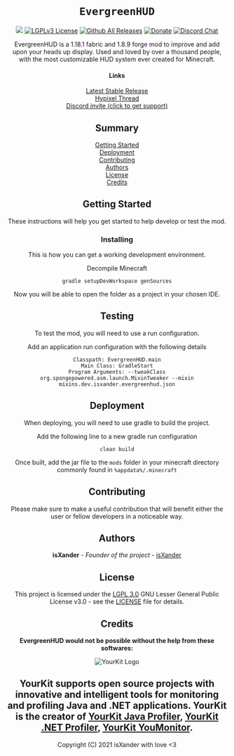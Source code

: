  <!--suppress HtmlDeprecatedAttribute -->
<div align="center">

# `EvergreenHUD`

[![](https://jitpack.io/v/dev.isXander/EvergreenHUD.svg)](https://jitpack.io/#dev.isXander/EvergreenHUD)
[![LGPLv3 License](https://img.shields.io/badge/License-LGPL%20v3-ff3333.svg)](https://www.gnu.org/licenses/lgpl-3.0.en.html)
[![Github All Releases](https://img.shields.io/github/downloads/isXander/EvergreenHUD/total.svg?style=flat)](https://github.com/isXander/EvergreenHUD)
[![Donate](https://img.shields.io/badge/donate-patreon-ff6666.svg?style=flat)](https://paypal.me/isxander)
[![Discord Chat](https://img.shields.io/discord/780023008668287017.svg)](https://short.isxander.dev/discord)

EvergreenHUD is a 1.18.1 fabric and 1.8.9 forge mod to improve and add upon your heads up display.
Used and loved by over a thousand people, with the most customizable HUD
system ever created for Minecraft.

#### Links
[Latest Stable Release](https://github.com/isXander/EvergreenHUD/releases/latest)  
[Hypixel Thread](https://hypixel.net/threads/v2-beta-out-now-dev.isxander.evergreenhud-1-3-1.3787277/)  
[Discord invite (click to get support)](https://discord.gg/AJv5ZnNT8q)

## Summary

[Getting Started](#getting-started)  
[Deployment](#deployment)  
[Contributing](#contributing)  
[Authors](#authors)  
[License](#license)  
[Credits](#credits)  

## Getting Started

These instructions will help you get started to help develop
or test the mod.

### Installing

This is how you can get a working development environment.

Decompile Minecraft

    gradle setupDevWorkspace genSources

Now you will be able to open the folder as a project in your chosen IDE.

## Testing

To test the mod, you will need to use a run configuration.

Add an application run configuration with the following details

    Classpath: EvergreenHUD.main
    Main Class: GradleStart
    Program Arguments: --tweakClass org.spongepowered.asm.launch.MixinTweaker --mixin mixins.dev.isxander.evergreenhud.json

## Deployment

When deploying, you will need to use gradle to build the project.

Add the following line to a new gradle run configuration

    clean build

Once built, add the jar file to the `mods` folder in your minecraft directory commonly found in `%appdata%/.minecraft`

## Contributing

Please make sure to make a useful contribution that will benefit either the user or fellow developers in a noticeable way.

## Authors

**isXander** - *Founder of the project* -
  [isXander](https://github.com/isXander)  

## License

This project is licensed under the [LGPL 3.0](LICENSE.md)
GNU Lesser General Public License v3.0 - see the [LICENSE](LICENSE.md) file for
details.

## Credits

**EvergreenHUD would not be possible without the help from these softwares:**

![YourKit Logo](https://www.yourkit.com/images/yklogo.png) 

YourKit supports open source projects with innovative and intelligent tools
for monitoring and profiling Java and .NET applications.
YourKit is the creator of 
[YourKit Java Profiler](https://www.yourkit.com/java/profiler/),
[YourKit .NET Profiler](https://www.yourkit.com/.net/profiler/),
[YourKit YouMonitor](https://www.yourkit.com/youmonitor).
---
Copyright (C) 2021 isXander with love <3
</div>
